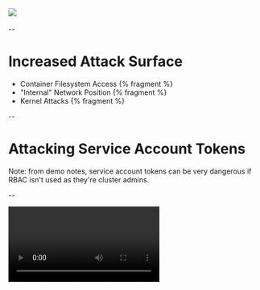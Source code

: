 <img src="images/malicious-container.jpg"/>

--

# Increased Attack Surface

 * Container Filesystem Access {% fragment %}
 * "Internal" Network Position {% fragment %}
 * Kernel Attacks {% fragment %}

--

# Attacking Service Account Tokens

Note:  from demo notes, service account tokens can be very dangerous if RBAC isn't used as they're cluster admins.

--

<video src="/demo_videos/service-token.mp4"/>

--

# Attacking etcd

Note:

We can used etcdctl to dump the contents of the database.  Importantly one of the things that etcd stores is all Kubernetes secrets are stored in clear text in etcd.  An attacker who can either get access to the etcd service or can get access to the underlying node can pwn all secrets.   A good secrets management post is at https://medium.com/on-docker/secrets-and-lie-abilities-the-state-of-modern-secret-management-2017-c82ec9136a3d#.k3yxv32o9

--

<video src="/demo_videos/etcd.mp4"/>

--

### Other means of acquiring access - Github!

<img src="/images/github_config_exposed.png"/>

--

# Attacking the OS kernel

Note:  There are some things that can be done to mitigate this kind of risk.  Specifically doing things filtering syscalls.  Docker has a default filter here but worth noting that Kubernetes disables it by default, so you need to re-enable it explicitly with SecurityContext to put it back in.

---

# Leveraging Access in the Cloud

--

<video src="/demo_videos/awsmeta.mp4"/>